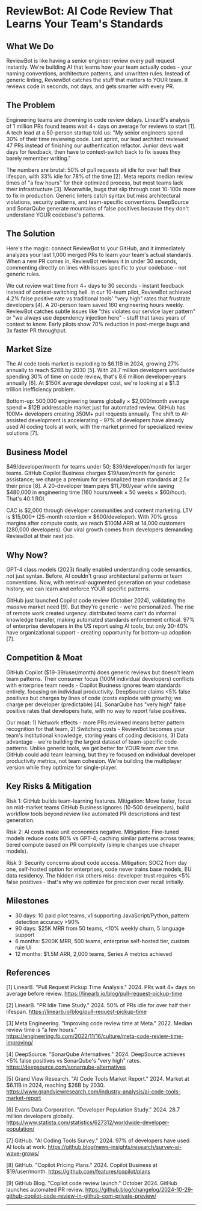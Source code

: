 # ReviewBot: AI Code Review That Learns Your Team's Standards

## What We Do

ReviewBot is like having a senior engineer review every pull request instantly. We're building AI that learns how your team actually codes - your naming conventions, architecture patterns, and unwritten rules. Instead of generic linting, ReviewBot catches the stuff that matters to YOUR team. It reviews code in seconds, not days, and gets smarter with every PR.

## The Problem

Engineering teams are drowning in code review delays. LinearB's analysis of 1 million PRs found teams wait 4+ days on average for reviews to start [1]. A tech lead at a 50-person startup told us: "My senior engineers spend 30% of their time reviewing code. Last sprint, our lead architect reviewed 47 PRs instead of finishing our authentication refactor. Junior devs wait days for feedback, then have to context-switch back to fix issues they barely remember writing."

The numbers are brutal: 50% of pull requests sit idle for over half their lifespan, with 33% idle for 78% of the time [2]. Meta reports median review times of "a few hours" for their optimized process, but most teams lack their infrastructure [3]. Meanwhile, bugs that slip through cost 10-100x more to fix in production. Generic linters catch syntax but miss architectural violations, security patterns, and team-specific conventions. DeepSource and SonarQube generate mountains of false positives because they don't understand YOUR codebase's patterns.

## The Solution

Here's the magic: connect ReviewBot to your GitHub, and it immediately analyzes your last 1,000 merged PRs to learn your team's actual standards. When a new PR comes in, ReviewBot reviews it in under 30 seconds, commenting directly on lines with issues specific to your codebase - not generic rules.

We cut review wait time from 4+ days to 30 seconds - instant feedback instead of context-switching hell. In our 10-team pilot, ReviewBot achieved 4.2% false positive rate vs traditional tools' "very high" rates that frustrate developers [4]. A 20-person team saved 160 engineering hours weekly. ReviewBot catches subtle issues like "this violates our service layer pattern" or "we always use dependency injection here" - stuff that takes years of context to know. Early pilots show 70% reduction in post-merge bugs and 3x faster PR throughput.

## Market Size

The AI code tools market is exploding to $6.11B in 2024, growing 27% annually to reach $26B by 2030 [5]. With 28.7 million developers worldwide spending 30% of time on code review, that's 8.6 million developer-years annually [6]. At $150K average developer cost, we're looking at a $1.3 trillion inefficiency problem.

Bottom-up: 500,000 engineering teams globally × $2,000/month average spend = $12B addressable market just for automated review. GitHub has 100M+ developers creating 350M+ pull requests annually. The shift to AI-assisted development is accelerating - 97% of developers have already used AI coding tools at work, with the market primed for specialized review solutions [7].

## Business Model

$49/developer/month for teams under 50; $39/developer/month for larger teams. GitHub Copilot Business charges $19/user/month for generic assistance; we charge a premium for personalized team standards at 2.5x their price [8]. A 20-developer team pays $11,760/year while saving $480,000 in engineering time (160 hours/week × 50 weeks × $60/hour). That's 40:1 ROI.

CAC is $2,000 through developer communities and content marketing. LTV is $15,000+ (25-month retention × $600/developer). With 70% gross margins after compute costs, we reach $100M ARR at 14,000 customers (280,000 developers). Our viral growth comes from developers demanding ReviewBot at their next job.

## Why Now?

GPT-4 class models (2023) finally enabled understanding code semantics, not just syntax. Before, AI couldn't grasp architectural patterns or team conventions. Now, with retrieval-augmented generation on your codebase history, we can learn and enforce YOUR specific patterns.

GitHub just launched Copilot code review (October 2024), validating the massive market need [9]. But they're generic - we're personalized. The rise of remote work created urgency: distributed teams can't do informal knowledge transfer, making automated standards enforcement critical. 97% of enterprise developers in the US report using AI tools, but only 30-40% have organizational support - creating opportunity for bottom-up adoption [7].

## Competition & Moat

GitHub Copilot ($19-39/user/month) does generic reviews but doesn't learn team patterns. Their consumer focus (100M individual developers) conflicts with enterprise team needs - Copilot Business ignores team standards entirely, focusing on individual productivity. DeepSource claims <5% false positives but charges by lines of code (costs explode with growth); we charge per developer (predictable) [4]. SonarQube has "very high" false positive rates that developers hate, with no way to report false positives.

Our moat: 1) Network effects - more PRs reviewed means better pattern recognition for that team, 2) Switching costs - ReviewBot becomes your team's institutional knowledge, storing years of coding decisions, 3) Data advantage - we're building the largest dataset of team-specific code patterns. Unlike generic tools, we get better for YOUR team over time. GitHub could add team learning, but they're focused on individual developer productivity metrics, not team cohesion. We're building the multiplayer version while they optimize for single-player.

## Key Risks & Mitigation

Risk 1: GitHub builds team-learning features. Mitigation: Move faster, focus on mid-market teams GitHub Business ignores (10-500 developers), build workflow tools beyond review like automated PR descriptions and test generation.

Risk 2: AI costs make unit economics negative. Mitigation: Fine-tuned models reduce costs 80% vs GPT-4; caching similar patterns across teams; tiered compute based on PR complexity (simple changes use cheaper models).

Risk 3: Security concerns about code access. Mitigation: SOC2 from day one, self-hosted option for enterprises, code never trains base models, EU data residency. The hidden risk others miss: developer trust requires <5% false positives - that's why we optimize for precision over recall initially.

## Milestones

- 30 days: 10 paid pilot teams, v1 supporting JavaScript/Python, pattern detection accuracy >90%
- 90 days: $25K MRR from 50 teams, <10% weekly churn, 5 language support
- 6 months: $200K MRR, 500 teams, enterprise self-hosted tier, custom rule UI
- 12 months: $1.5M ARR, 2,000 teams, Series A metrics achieved

## References

[1] LinearB. "Pull Request Pickup Time Analysis." 2024. PRs wait 4+ days on average before review. <https://linearb.io/blog/pull-request-pickup-time>

[2] LinearB. "PR Idle Time Study." 2024. 50% of PRs idle for over half their lifespan. <https://linearb.io/blog/pull-request-pickup-time>

[3] Meta Engineering. "Improving code review time at Meta." 2022. Median review time is "a few hours." <https://engineering.fb.com/2022/11/16/culture/meta-code-review-time-improving/>

[4] DeepSource. "SonarQube Alternatives." 2024. DeepSource achieves <5% false positives vs SonarQube's "very high" rates. <https://deepsource.com/sonarqube-alternatives>

[5] Grand View Research. "AI Code Tools Market Report." 2024. Market at $6.11B in 2024, reaching $26B by 2030. <https://www.grandviewresearch.com/industry-analysis/ai-code-tools-market-report>

[6] Evans Data Corporation. "Developer Population Study." 2024. 28.7 million developers globally. <https://www.statista.com/statistics/627312/worldwide-developer-population/>

[7] GitHub. "AI Coding Tools Survey." 2024. 97% of developers have used AI tools at work. <https://github.blog/news-insights/research/survey-ai-wave-grows/>

[8] GitHub. "Copilot Pricing Plans." 2024. Copilot Business at $19/user/month. <https://github.com/features/copilot/plans>

[9] GitHub Blog. "Copilot code review launch." October 2024. GitHub launches automated PR review. <https://github.blog/changelog/2024-10-29-github-copilot-code-review-in-github-com-private-preview/>

---
<!-- Analysis Metadata - Auto-generated, Do Not Edit -->
<!-- 
Idea Input: "AI-powered code review assistant that learns from your team's coding standards and automatically suggests improvements during pull requests"
Idea Slug: ai-powered-code-review-assistant-that-learns-from
Iteration: 2
Timestamp: 2025-09-03T19:52:29.234722
Websearches Used: 13
Webfetches Used: 16
-->
